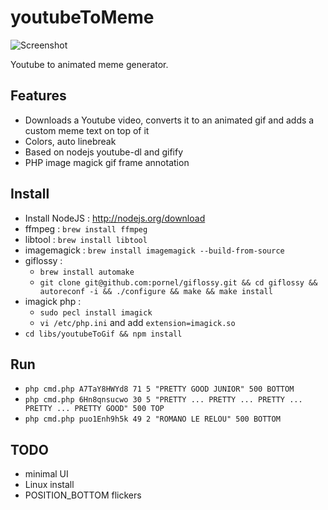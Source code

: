 youtubeToMeme
=============

![Screenshot](http://grabs.lucasmouilleron.com/grab%202021-03-13%20at%2009.19.39.png)

Youtube to animated meme generator.

Features
--------
- Downloads a Youtube video, converts it to an animated gif and adds a custom meme text on top of it
- Colors, auto linebreak
- Based on nodejs youtube-dl and gifify
- PHP image magick gif frame annotation

Install
-------
- Install NodeJS : http://nodejs.org/download
- ffmpeg : `brew install ffmpeg`
- libtool : `brew install libtool`
- imagemagick : `brew install imagemagick --build-from-source`
- giflossy :
    - `brew install automake`
    - `git clone git@github.com:pornel/giflossy.git && cd giflossy && autoreconf -i && ./configure && make && make install`
- imagick php :
    - `sudo pecl install imagick`
    - `vi /etc/php.ini` and add `extension=imagick.so`
- `cd libs/youtubeToGif && npm install`

Run
---
- `php cmd.php A7TaY8HWYd8 71 5 "PRETTY GOOD JUNIOR" 500 BOTTOM`
- `php cmd.php 6Hn8qnsucwo 30 5 "PRETTY ... PRETTY ... PRETTY ... PRETTY ... PRETTY GOOD" 500 TOP`
- `php cmd.php puo1Enh9h5k 49 2 "ROMANO LE RELOU" 500 BOTTOM`

TODO
----
- minimal UI
- Linux install
- POSITION_BOTTOM flickers